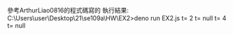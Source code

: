參考ArthurLiao0816的程式碼寫的
執行結果:
C:\Users\user\Desktop\21\se109a\HW\EX2>deno run EX2.js
t= 2
t= null
t= 4
t= null
